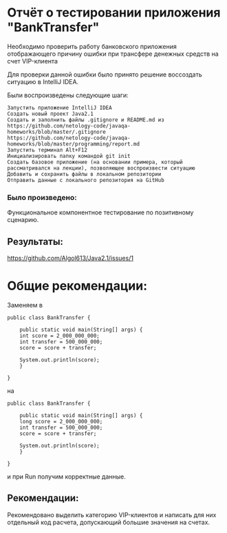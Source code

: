 # Отчёт о тестировании приложения "BankTransfer"
Необходимо проверить работу банковского приложения отображающего причину ошибки при трансфере денежных средств на счет VIP-клиента


Для проверки данной ошибки было принято решение воссоздать ситуацию в IntelliJ IDEA.

Были воспроизведены следующие шаги:

    Запустить приложение IntelliJ IDEA
    Cоздать новый проект Java2.1
    Создать и заполнить файлы .gitignore и README.md из
    https://github.com/netology-code/javaqa-homeworks/blob/master/.gitignore
    https://github.com/netology-code/javaqa-homeworks/blob/master/programming/report.md
    Запустить терминал Alt+F12
    Инициализировать папку командой git init
    Создать базовое приложение (на основании примера, который рассматривался на лекции), позволяющее воспроизвести ситуацию
    Добавить и сохранить файлы в локальном репозитории
    Отправить данные с локального репозитория на GitHub


### Было произведено:
 
Функциональное компонентное тестирование по позитивному сценарию.

## Результаты:

https://github.com/Algol613/Java2.1/issues/1

# Общие рекомендации:

Заменяем в 

    public class BankTransfer {

        public static void main(String[] args) {
        int score = 2_000_000_000;
        int transfer = 500_000_000;
        score = score + transfer;

        System.out.println(score);
        }

    }
 
 на 

    public class BankTransfer {

        public static void main(String[] args) {
        long score = 2_000_000_000;
        int transfer = 500_000_000;
        score = score + transfer;

        System.out.println(score);
        }

    }

и при Run получим корректные данные.

## Рекомендации:
Рекомендовано выделить категорию VIP-клиентов и написать для них отдельный код расчета, допускающий большие значения на счетах.